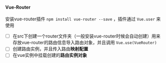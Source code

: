 

#### Vue-Router


安装vue-router插件 `npm install vue-router --save` ，插件通过  `Vue.user`  来使用

- [ ] 在src下创建一个router文件夹（一般安装vue-router时候会自动创建）用来存放vue-router的路由信息导入路由对象，并且调用  `Vue.use(VueRouter)`
- [ ] 创建路由实例，并且传入路由**映射配置**
- [ ] 在vue实例中挂载创建的**路由实例对象**
